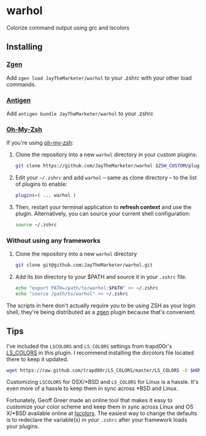 # warhol

Colorize command output using grc and lscolors

## Installing

### [Zgen](https://github.com/tarjoilija/zgen)

Add `zgen load JayTheMarketer/warhol` to your .zshrc with your other load commands.

### [Antigen](https://github.com/zsh-users/antigen)

Add `antigen bundle JayTheMarketer/warhol` to your .zshrc

### [Oh-My-Zsh](http://ohmyz.sh/)

If you're using [oh-my-zsh](github.com/robbyrussell/oh-my-zsh):

1. Clone the repository into a new `warhol` directory in your custom plugins:

    ```zsh
    git clone https://github.com/JayTheMarketer/warhol $ZSH_CUSTOM/plugins/warhol
    ```

2. Edit your `~/.zshrc` and add `warhol` – same as clone directory – to the list of plugins to enable:

    ```zsh
    plugins=( ... warhol )
    ```

3. Then, restart your terminal application to **refresh context** and use the plugin. Alternatively, you can source your current shell configuration:

    ```zsh
    source ~/.zshrc
    ```

### Without using any frameworks

1. Clone the repository into a new `warhol` directory

    ```zsh
    git clone git@github.com:JayTheMarketer/warhol.git
    ```
2. Add its bin directory to your $PATH and source it in your `.zshrc` file.

    ```zsh
    echo "export PATH=/path/to/warhol:$PATH" >> ~/.zshrc
    echo "source /path/to/warhol" >> ~/.zshrc
    ```

The scripts in here don't actually require you to be using ZSH as your login shell, they're being distributed as a [zgen](https://github.com/zsh-users/antigen) plugin because that's convenient.

## Tips

I've included the `LSCOLORS` and `LS_COLORS` settings from trapd00r's [LS_COLORS](https://github.com/trapd00r/LS_COLORS) in this plugin. I recommend installing the dircolors file located there to keep it updated. 

```bash
wget https://raw.github.com/trapd00r/LS_COLORS/master/LS_COLORS -O $HOME/.dircolors
```

Customizing `LSCOLORS` for OSX/*BSD and `LS_COLORS` for Linux is a hassle. It's even more of a hassle to keep them in sync across *BSD and Linux. 

Fortunately, Geoff Greer made an online tool that makes it easy to customize your color scheme and keep them in sync across Linux and OS X/*BSD available online at [lscolors](http://geoff.greer.fm/lscolors/). The easiest way to change the defaults is to redeclare the variable(s) in your `.zshrc` after your framework loads your plugins.

